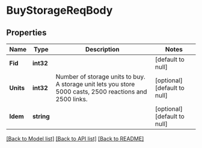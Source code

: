 # BuyStorageReqBody

## Properties
Name | Type | Description | Notes
------------ | ------------- | ------------- | -------------
**Fid** | **int32** |  | [default to null]
**Units** | **int32** | Number of storage units to buy. A storage unit lets you store 5000 casts, 2500 reactions and 2500 links.  | [optional] [default to null]
**Idem** | **string** |  | [optional] [default to null]

[[Back to Model list]](../README.md#documentation-for-models) [[Back to API list]](../README.md#documentation-for-api-endpoints) [[Back to README]](../README.md)

